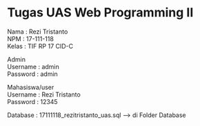 # Tugas UAS Web Programming II<br>
Nama  : Rezi Tristanto<br>
NPM   : 17-111-118<br>
Kelas : TIF RP 17 CID-C

Admin<br>
Username : admin<br>
Password : admin

Mahasiswa/user<br>
Username : Rezi Tristanto<br>
Password : 12345

Database : 17111118_rezitristanto_uas.sql --> di Folder Database
